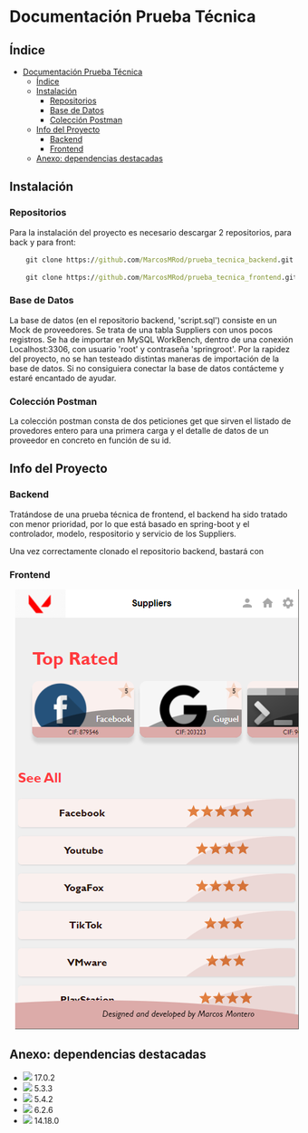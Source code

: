 # Documentación Prueba Técnica

## Índice<a name="indice"></a>

- [Documentación Prueba Técnica](#documentación-prueba-técnica)
  - [Índice<a name="indice"></a>](#índice)
  - [Instalación<a name="instalacion"></a>](#instalación)
    - [Repositorios<a name="repositorios"></a>](#repositorios)
    - [Base de Datos<a name="basededatos"></a>](#base-de-datos)
    - [Colección Postman<a name="postman"></a>](#colección-postman)
  - [Info del Proyecto<a name="info"></a>](#info-del-proyecto)
    - [Backend<a name="backend"></a>](#backend)
    - [Frontend<a name="frontend"></a>](#frontend)
  - [Anexo: dependencias destacadas<a name="anexo"></a>](#anexo-dependencias-destacadas)

## Instalación<a name="instalacion"></a>

### Repositorios<a name="repositorios"></a>

Para la instalación del proyecto es necesario descargar 2 repositorios, para back y para front:

```cmd
    git clone https://github.com/MarcosMRod/prueba_tecnica_backend.git
```

```cmd
    git clone https://github.com/MarcosMRod/prueba_tecnica_frontend.git
```

### Base de Datos<a name="basededatos"></a>

La base de datos (en el repositorio backend, 'script.sql') consiste en un Mock de proveedores. Se trata de una tabla Suppliers con unos pocos registros. Se ha de importar en MySQL WorkBench, dentro de una conexión Localhost:3306, con usuario 'root' y contraseña 'springroot'. Por la rapidez del proyecto, no se han testeado distintas maneras de importación de la base de datos. Si no consiguiera conectar la base de datos contácteme y estaré encantado de ayudar.

### Colección Postman<a name="postman"></a>

La colección postman consta de dos peticiones get que sirven el listado de provedores entero para una primera carga y el detalle de datos de un proveedor en concreto en función de su id.

## Info del Proyecto<a name="info"></a>

### Backend<a name="backend"></a>

Tratándose de una prueba técnica de frontend, el backend ha sido tratado con menor prioridad, por lo que está basado en spring-boot y el controlador, modelo, respositorio y servicio de los Suppliers.

Una vez correctamente clonado el repositorio backend, bastará con

### Frontend<a name="frontend"></a>

<img src="./doc/imgs/mobile.png"
     style="margin-left: 10px;" />

## Anexo: dependencias destacadas<a name="anexo"></a>

- <img src="https://img.shields.io/badge/-React-000000?style=flat&logo=react&logoColor=00c8ff"> 17.0.2
- <img src="https://img.shields.io/badge/-StyledComponents-grey?style=flat&logo=styled-components"> 5.3.3
- <img src="https://img.shields.io/badge/-MaterialUI-blue?style=flat&logo=mui&logoColor=white"> 5.4.2
- <img src="https://img.shields.io/badge/-FramerMotion-purple?style=flat&logo=framer&logoColor=white"> 6.2.6
- <img src="https://img.shields.io/badge/-Node-3C873A?style=flat&logo=Node.js&logoColor=white"> 14.18.0
